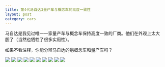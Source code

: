 ```yaml
---
title: 第4代马自达3量产车与概念车的高度一致性
layout: post
category: cars
---
```


马自达是我见过唯一一家量产车与概念车保持高度一致的厂商。他们在外观上太大胆了（当然也牺牲了很多实用性）。

如果不看注释，你能分辨马自达的魁概念车和量产车吗？

![](https://res.cloudinary.com/goooooouwa/image/upload/v1543917197/mazda-3-4th-gen-production-vs-concept/IMG_3132.jpg)
![](https://res.cloudinary.com/goooooouwa/image/upload/v1543917204/mazda-3-4th-gen-production-vs-concept/IMG_3135.jpg)
![](https://res.cloudinary.com/goooooouwa/image/upload/v1543917207/mazda-3-4th-gen-production-vs-concept/IMG_3116.jpg)
![](https://res.cloudinary.com/goooooouwa/image/upload/v1543917212/mazda-3-4th-gen-production-vs-concept/IMG_3143.jpg)
![](https://res.cloudinary.com/goooooouwa/image/upload/v1543917215/mazda-3-4th-gen-production-vs-concept/IMG_3129.jpg)
![](https://res.cloudinary.com/goooooouwa/image/upload/v1543917219/mazda-3-4th-gen-production-vs-concept/IMG_3119.jpg)
![](https://res.cloudinary.com/goooooouwa/image/upload/v1543917220/mazda-3-4th-gen-production-vs-concept/IMG_3147.jpg)
![](https://res.cloudinary.com/goooooouwa/image/upload/v1543917222/mazda-3-4th-gen-production-vs-concept/IMG_3142.jpg)
![](https://res.cloudinary.com/goooooouwa/image/upload/v1543917225/mazda-3-4th-gen-production-vs-concept/IMG_3145.jpg)
![](https://res.cloudinary.com/goooooouwa/image/upload/v1543917227/mazda-3-4th-gen-production-vs-concept/IMG_3120.jpg)
